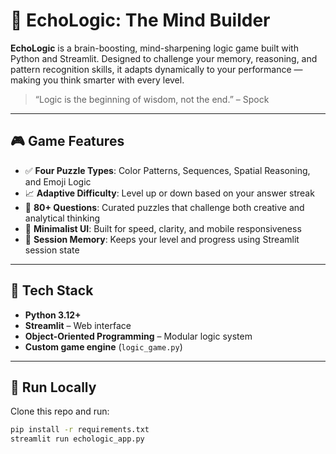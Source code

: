 # 🧠 EchoLogic: The Mind Builder

**EchoLogic** is a brain-boosting, mind-sharpening logic game built with Python and Streamlit. Designed to challenge your memory, reasoning, and pattern recognition skills, it adapts dynamically to your performance — making you think smarter with every level.

> “Logic is the beginning of wisdom, not the end.” – Spock

---

## 🎮 Game Features

- ✅ **Four Puzzle Types**: Color Patterns, Sequences, Spatial Reasoning, and Emoji Logic
- 📈 **Adaptive Difficulty**: Level up or down based on your answer streak
- 🧠 **80+ Questions**: Curated puzzles that challenge both creative and analytical thinking
- 📱 **Minimalist UI**: Built for speed, clarity, and mobile responsiveness
- 🔄 **Session Memory**: Keeps your level and progress using Streamlit session state

---

## 🧪 Tech Stack

- **Python 3.12+**
- **Streamlit** – Web interface
- **Object-Oriented Programming** – Modular logic system
- **Custom game engine** (`logic_game.py`)

---

## 🚀 Run Locally

Clone this repo and run:

```bash
pip install -r requirements.txt
streamlit run echologic_app.py